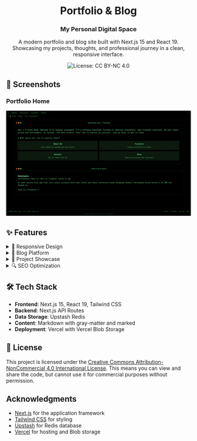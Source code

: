 <div align="center">

# Portfolio & Blog
### My Personal Digital Space

A modern portfolio and blog site built with Next.js 15 and React 19. Showcasing my projects, thoughts, and professional journey in a clean, responsive interface.

![License: CC BY-NC 4.0](https://img.shields.io/badge/License-CC%20BY--NC%204.0-lightgrey.svg)

</div>

## 📸 Screenshots

### Portfolio Home
![Portfolio Home](public/images/portfolio.png)

## ✨ Features

<details>
<summary>📱 Responsive Design</summary>

- Mobile-first approach for all device compatibility
- Fluid layouts that adapt to any screen size
- Optimized images and assets for fast loading
- Accessible navigation and content structure
</details>

<details>
<summary>📝 Blog Platform</summary>

- Markdown-based content management
- Categorized articles and posts
- Code syntax highlighting
- Reading time estimates
</details>

<details>
<summary>💼 Project Showcase</summary>

- Detailed project descriptions
- Technology stack highlights
- Live demo and repository links
- Visual galleries of project screenshots
</details>

<details>
<summary>🔍 SEO Optimization</summary>

- Metadata management for better search visibility
- Structured data for rich search results
- Fast page loading with optimized assets
- Semantic HTML structure
</details>

## 🛠️ Tech Stack

- **Frontend**: Next.js 15, React 19, Tailwind CSS
- **Backend**: Next.js API Routes
- **Data Storage**: Upstash Redis
- **Content**: Markdown with gray-matter and marked
- **Deployment**: Vercel with Vercel Blob Storage

## 📄 License

This project is licensed under the [Creative Commons Attribution-NonCommercial 4.0 International License](https://creativecommons.org/licenses/by-nc/4.0/). This means you can view and share the code, but cannot use it for commercial purposes without permission.

## Acknowledgments

- [Next.js](https://nextjs.org) for the application framework
- [Tailwind CSS](https://tailwindcss.com) for styling
- [Upstash](https://upstash.com) for Redis database
- [Vercel](https://vercel.com) for hosting and Blob storage
